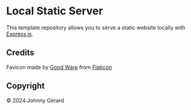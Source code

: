 # Local Static Server
This template repository allows you to serve a static website locally with
[Express.js](https://expressjs.com/en/starter/static-files.html).

## Credits
Favicon made by [Good Ware](https://www.flaticon.com/free-icons/webpage)
from [Flaticon](https://www.flaticon.com)

## Copyright
© 2024 Johnny Gérard

